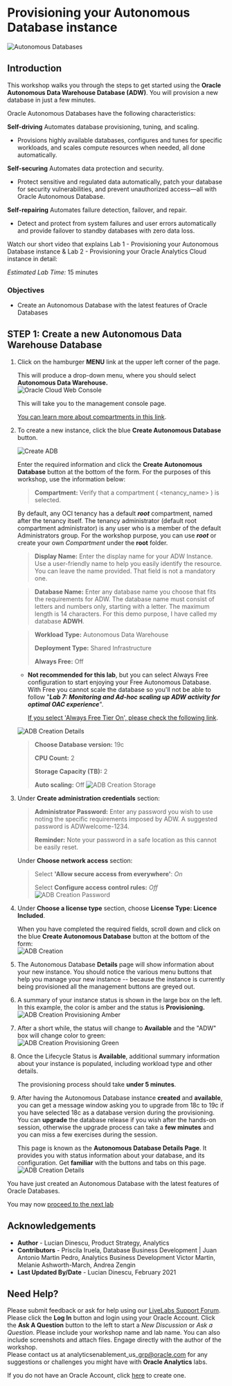 # Provisioning your Autonomous Database instance

![Autonomous Databases](./images/adb_banner2.png)

## Introduction

This workshop walks you through the steps to get started using the **Oracle Autonomous Data Warehouse Database (ADW)**. You will provision a new database in just a few minutes.

Oracle Autonomous Databases have the following characteristics:

**Self-driving**
Automates database provisioning, tuning, and scaling.

- Provisions highly available databases, configures and tunes for specific workloads, and scales compute resources when needed, all done automatically.

**Self-securing**
Automates data protection and security.

- Protect sensitive and regulated data automatically, patch your database for security vulnerabilities, and prevent unauthorized access—all with Oracle Autonomous Database.

**Self-repairing**
Automates failure detection, failover, and repair.

- Detect and protect from system failures and user errors automatically and provide failover to standby databases with zero data loss.

Watch our short video that explains Lab 1 - Provisioning your Autonomous Database instance & Lab 2 - Provisioning your Oracle Analytics Cloud instance in detail:

[](youtube:rpKwrm-7eCk)

_Estimated Lab Time:_ 15 minutes

### Objectives
- Create an Autonomous Database with the latest features of Oracle Databases

## **STEP 1**: Create a new Autonomous Data Warehouse Database

1. Click on the hamburger **MENU** link at the upper left corner of the page.

    This will produce a drop-down menu, where you should select **Autonomous Data Warehouse.**  
    ![Oracle Cloud Web Console](./images/lab100_1a.png)

    This will take you to the management console page.

    [You can learn more about compartments in this link](https://docs.cloud.oracle.com/en-us/iaas/Content/Identity/Tasks/managingcompartments.htm).

2. To create a new instance, click the blue **Create Autonomous Database** button.

    ![Create ADB](./images/lab100_2small.png)

    Enter the required information and click the **Create Autonomous Database** button at the bottom of the form. For the purposes of this workshop, use the information below:

    >**Compartment:** Verify that a compartment ( &lt;tenancy_name&gt; ) is selected.

    By default, any OCI tenancy has a default ***root*** compartment, named after the tenancy itself. The tenancy administrator (default root compartment administrator) is any user who is a member of the default Administrators group. For the workshop purpose, you can use ***root*** or create your own _Compartment_ under the **root** folder.

     > **Display Name:** Enter the display name for your ADW Instance. Use a user-friendly name to help you easily identify the resource. You can leave the name provided. That field is not a mandatory one.

    > **Database Name:** Enter any database name you choose that fits the requirements for ADW. The database name must consist of letters and numbers only, starting with a letter. The maximum length is 14 characters. For this demo purpose, I have called my database **ADWH**.
  
    > **Workload Type:** Autonomous Data Warehouse  
    >
    > **Deployment Type:** Shared Infrastructure
    >
    > **Always Free:** Off
    
      - **Not recommended for this lab**, but you can select Always Free configuration to start enjoying your Free Autonomous Database.  
       With Free you cannot scale the database so you'll not be able to follow "**_Lab 7: Monitoring and Ad-hoc scaling up ADW activity for optimal OAC experience_**".
      
        [If you select 'Always Free Tier On', please check the following link](https://www.oracle.com/uk/cloud/free/#always-free).

      ![ADB Creation Details](./images/lab100_3a.png)

   > **Choose Database version:** 19c
   >
   > **CPU Count:** 2
   >
   > **Storage Capacity (TB):** 2
   >
   > **Auto scaling:** Off
   ![ADB Creation Storage](./images/lab100_4a.png)

3. Under **Create administration credentials** section:

    > **Administrator Password:** Enter any password you wish to use noting the specific requirements imposed by ADW. A suggested password is ADWwelcome-1234.
    >
    > **Reminder:** Note your password in a safe location as this cannot be easily reset.

    Under **Choose network access** section:

    > Select **'Allow secure access from everywhere'**: *On*
    >
    > Select **Configure access control rules:** *Off*  
    ![ADB Creation Password](./images/lab100_5.png)

4. Under **Choose a license type** section, choose **License Type: Licence Included**.

    When you have completed the required fields, scroll down and click on the blue **Create Autonomous Database** button at the bottom of the form:  
    ![ADB Creation](./images/lab100_6.png)

5. The Autonomous Database **Details** page will show information about your new instance. You should notice the various menu buttons that help you manage your new instance -- because the instance is currently being provisioned all the management buttons are greyed out.


6. A summary of your instance status is shown in the large box on the left. In this example, the color is amber and the status is **Provisioning.**  
![ADB Creation Provisioning Amber](./images/lab100_8.png)

7. After a short while, the status will change to **Available** and the "ADW" box will change color to green:  
![ADB Creation Provisioning Green](./images/lab100_9.png)

8. Once the Lifecycle Status is **Available**, additional summary information about your instance is populated, including workload type and other details.

    The provisioning process should take **under 5 minutes**.

9. After having the Autonomous Database instance **created** and **available**, you can get a message window asking you to upgrade from 18c to 19c if you have selected 18c as a database version during the provisioning. You can **upgrade** the database release if you wish after the hands-on session, otherwise the upgrade process can take a **few minutes** and you can miss a few exercises during the session.

    This page is known as the **Autonomous Database Details Page**. It provides you with status information about your database, and its configuration. Get **familiar** with the buttons and tabs on this page.  
    ![ADB Creation Details](./images/lab100_adw_readya.png)

You have just created an Autonomous Database with the latest features of Oracle Databases.

You may now [proceed to the next lab](#next)

## **Acknowledgements**

- **Author** - Lucian Dinescu, Product Strategy, Analytics
- **Contributors** - Priscila Iruela, Database Business Development | Juan Antonio Martin Pedro, Analytics Business Development Victor Martin, Melanie Ashworth-March, Andrea Zengin
- **Last Updated By/Date** - Lucian Dinescu, February 2021

## Need Help?

Please submit feedback or ask for help using our [LiveLabs Support Forum](https://community.oracle.com/tech/developers/categories/livelabsdiscussions). Please click the **Log In** button and login using your Oracle Account. Click the **Ask A Question** button to the left to start a *New Discussion* or *Ask a Question*.  Please include your workshop name and lab name.  You can also include screenshots and attach files.  Engage directly with the author of the workshop.  
Please contact us at  analyticsenablement\_us\_grp@oracle.com for any suggestions or challenges you might have with **Oracle Analytics** labs.

If you do not have an Oracle Account, click [here](https://profile.oracle.com/myprofile/account/create-account.jspx) to create one.